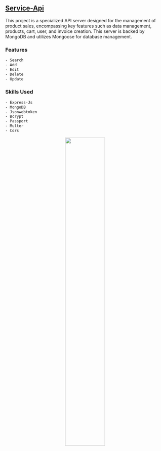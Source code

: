 ## [Service-Api](https://github.com/mardibll/Service-Api.git)

This project is a specialized API server designed for the management of product sales, encompassing key features such as data management, products, cart, user, and invoice creation. This server is backed by MongoDB and utilizes Mongoose for database management.

### Features

```sh
- Search
- Add
- Edit
- Delete
- Update
```

### Skills Used

```sh
- Express-Js
- MongoDB
- Jsonwebtoken
- Bcrypt
- Passport
- Multer
- Cors
```

<p align="center">
    <img src="https://www.bezkoder.com/wp-content/uploads/2020/02/node-express-mongodb-crud-rest-api-feature-image.png" width="50%"> 
</p>
